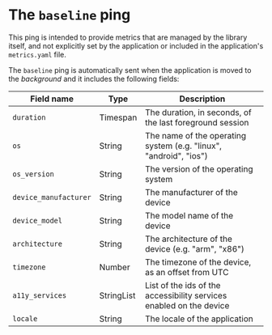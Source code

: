 # The `baseline` ping
This ping is intended to provide metrics that are managed by the library itself, and not explicitly
set by the application or included in the application's `metrics.yaml` file.

The `baseline` ping is automatically sent when the application is moved to the *background* and it includes
the following fields:

| Field name | Type | Description |
|---|---|---|
| `duration` | Timespan | The duration, in seconds, of the last foreground session |
| `os` | String | The name of the operating system (e.g. "linux", "android", "ios") |
| `os_version` | String | The version of the operating system |
| `device_manufacturer` | String | The manufacturer of the device |
| `device_model` | String | The model name of the device |
| `architecture` | String | The architecture of the device (e.g. "arm", "x86") |
| `timezone` | Number | The timezone of the device, as an offset from UTC |
| `a11y_services` | StringList | List of the ids of the accessibility services enabled on the device |
| `locale` | String | The locale of the application |
